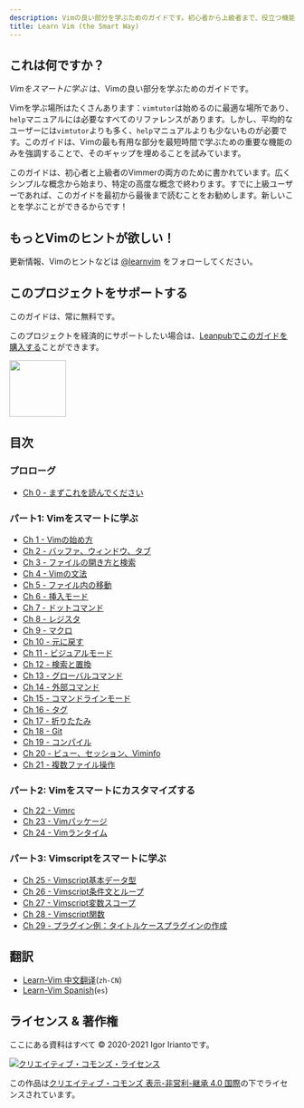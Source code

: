 ```yaml
---
description: Vimの良い部分を学ぶためのガイドです。初心者から上級者まで、役立つ機能を効率的に習得できます。
title: Learn Vim (the Smart Way)
---
```


## これは何ですか？

_Vimをスマートに学ぶ_ は、Vimの良い部分を学ぶためのガイドです。

Vimを学ぶ場所はたくさんあります：`vimtutor`は始めるのに最適な場所であり、`help`マニュアルには必要なすべてのリファレンスがあります。しかし、平均的なユーザーには`vimtutor`よりも多く、`help`マニュアルよりも少ないものが必要です。このガイドは、Vimの最も有用な部分を最短時間で学ぶための重要な機能のみを強調することで、そのギャップを埋めることを試みています。

このガイドは、初心者と上級者のVimmerの両方のために書かれています。広くシンプルな概念から始まり、特定の高度な概念で終わります。すでに上級ユーザーであれば、このガイドを最初から最後まで読むことをお勧めします。新しいことを学ぶことができるからです！

## もっとVimのヒントが欲しい！

更新情報、Vimのヒントなどは [@learnvim](https://twitter.com/learnvim) をフォローしてください。

## このプロジェクトをサポートする

このガイドは、常に無料です。

このプロジェクトを経済的にサポートしたい場合は、[Leanpubでこのガイドを購入する](https://leanpub.com/learnvim)ことができます。

<a href="https://leanpub.com/learnvim"><img src="/vim/images/learn-vim-cover.png" width="100"></a>

## 目次

### プロローグ

- [Ch 0 - まずこれを読んでください](ch00_read_this_first)

### パート1: Vimをスマートに学ぶ

- [Ch 1 - Vimの始め方](ch01_starting_vim)
- [Ch 2 - バッファ、ウィンドウ、タブ](ch02_buffers_windows_tabs)
- [Ch 3 - ファイルの開き方と検索](ch03_searching_files)
- [Ch 4 - Vimの文法](ch04_vim_grammar)
- [Ch 5 - ファイル内の移動](ch05_moving_in_file)
- [Ch 6 - 挿入モード](ch06_insert_mode)
- [Ch 7 - ドットコマンド](ch07_the_dot_command)
- [Ch 8 - レジスタ](ch08_registers)
- [Ch 9 - マクロ](ch09_macros)
- [Ch 10 - 元に戻す](ch10_undo)
- [Ch 11 - ビジュアルモード](ch11_visual_mode)
- [Ch 12 - 検索と置換](ch12_search_and_substitute)
- [Ch 13 - グローバルコマンド](ch13_the_global_command)
- [Ch 14 - 外部コマンド](ch14_external_commands)
- [Ch 15 - コマンドラインモード](ch15_command-line_mode)
- [Ch 16 - タグ](ch16_tags)
- [Ch 17 - 折りたたみ](ch17_fold)
- [Ch 18 - Git](ch18_git)
- [Ch 19 - コンパイル](ch19_compile)
- [Ch 20 - ビュー、セッション、Viminfo](ch20_views_sessions_viminfo)
- [Ch 21 - 複数ファイル操作](ch21_multiple_file_operations)

### パート2: Vimをスマートにカスタマイズする

- [Ch 22 - Vimrc](ch22_vimrc)
- [Ch 23 - Vimパッケージ](ch23_vim_packages)
- [Ch 24 - Vimランタイム](ch24_vim_runtime)

### パート3: Vimscriptをスマートに学ぶ

- [Ch 25 - Vimscript基本データ型](ch25_vimscript_basic_data_types)
- [Ch 26 - Vimscript条件文とループ](ch26_vimscript_conditionals_and_loops)
- [Ch 27 - Vimscript変数スコープ](ch27_vimscript_variable_scopes)
- [Ch 28 - Vimscript関数](ch28_vimscript_functions)
- [Ch 29 - プラグイン例：タイトルケースプラグインの作成](ch29_plugin_example_writing-a-titlecase-plugin)

## 翻訳

- [Learn-Vim 中文翻译](https://github.com/wsdjeg/Learn-Vim_zh_cn)(`zh-CN`)
- [Learn-Vim Spanish](https://github.com/victorhck/learn-Vim-es)(`es`)

## ライセンス & 著作権

ここにある資料はすべて © 2020-2021 Igor Iriantoです。

<a rel="license" href="http://creativecommons.org/licenses/by-nc-sa/4.0/"><img alt="クリエイティブ・コモンズ・ライセンス" style="border-width:0" src="https://licensebuttons.net/l/by-nc-sa/4.0/88x31.png" /></a><br />

この作品は<a rel="license" href="http://creativecommons.org/licenses/by-nc-sa/4.0/">クリエイティブ・コモンズ 表示-非営利-継承 4.0 国際</a>の下でライセンスされています。
